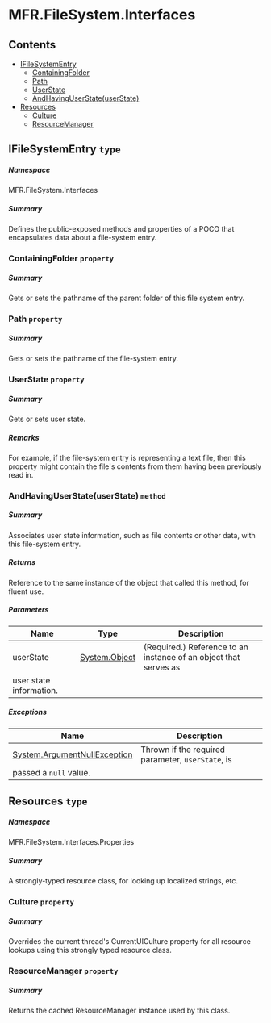 <a name='assembly'></a>
# MFR.FileSystem.Interfaces

## Contents

- [IFileSystemEntry](#T-MFR-Objects-FileSystem-Interfaces-IFileSystemEntry 'MFR.FileSystem.Interfaces.IFileSystemEntry')
  - [ContainingFolder](#P-MFR-Objects-FileSystem-Interfaces-IFileSystemEntry-ContainingFolder 'MFR.FileSystem.Interfaces.IFileSystemEntry.ContainingFolder')
  - [Path](#P-MFR-Objects-FileSystem-Interfaces-IFileSystemEntry-Path 'MFR.FileSystem.Interfaces.IFileSystemEntry.Path')
  - [UserState](#P-MFR-Objects-FileSystem-Interfaces-IFileSystemEntry-UserState 'MFR.FileSystem.Interfaces.IFileSystemEntry.UserState')
  - [AndHavingUserState(userState)](#M-MFR-Objects-FileSystem-Interfaces-IFileSystemEntry-AndHavingUserState-System-Object- 'MFR.FileSystem.Interfaces.IFileSystemEntry.AndHavingUserState(System.Object)')
- [Resources](#T-MFR-Objects-FileSystem-Interfaces-Properties-Resources 'MFR.FileSystem.Interfaces.Properties.Resources')
  - [Culture](#P-MFR-Objects-FileSystem-Interfaces-Properties-Resources-Culture 'MFR.FileSystem.Interfaces.Properties.Resources.Culture')
  - [ResourceManager](#P-MFR-Objects-FileSystem-Interfaces-Properties-Resources-ResourceManager 'MFR.FileSystem.Interfaces.Properties.Resources.ResourceManager')

<a name='T-MFR-Objects-FileSystem-Interfaces-IFileSystemEntry'></a>
## IFileSystemEntry `type`

##### Namespace

MFR.FileSystem.Interfaces

##### Summary

Defines the public-exposed methods and properties of a POCO that
encapsulates data about a file-system entry.

<a name='P-MFR-Objects-FileSystem-Interfaces-IFileSystemEntry-ContainingFolder'></a>
### ContainingFolder `property`

##### Summary

Gets or sets the pathname of the parent folder of this file system entry.

<a name='P-MFR-Objects-FileSystem-Interfaces-IFileSystemEntry-Path'></a>
### Path `property`

##### Summary

Gets or sets the pathname of the file-system entry.

<a name='P-MFR-Objects-FileSystem-Interfaces-IFileSystemEntry-UserState'></a>
### UserState `property`

##### Summary

Gets or sets user state.

##### Remarks

For example, if the file-system entry is representing a text file,
then this property might contain the file's contents from them
having been previously read in.

<a name='M-MFR-Objects-FileSystem-Interfaces-IFileSystemEntry-AndHavingUserState-System-Object-'></a>
### AndHavingUserState(userState) `method`

##### Summary

Associates user state information, such as file contents or other
data, with this file-system entry.

##### Returns

Reference to the same instance of the object that called this
method, for fluent use.

##### Parameters

| Name | Type | Description |
| ---- | ---- | ----------- |
| userState | [System.Object](http://msdn.microsoft.com/query/dev14.query?appId=Dev14IDEF1&l=EN-US&k=k:System.Object 'System.Object') | (Required.) Reference to an instance of an object that serves as
user state information. |

##### Exceptions

| Name | Description |
| ---- | ----------- |
| [System.ArgumentNullException](http://msdn.microsoft.com/query/dev14.query?appId=Dev14IDEF1&l=EN-US&k=k:System.ArgumentNullException 'System.ArgumentNullException') | Thrown if the required parameter, `userState`, is
passed a `null` value. |

<a name='T-MFR-Objects-FileSystem-Interfaces-Properties-Resources'></a>
## Resources `type`

##### Namespace

MFR.FileSystem.Interfaces.Properties

##### Summary

A strongly-typed resource class, for looking up localized strings, etc.

<a name='P-MFR-Objects-FileSystem-Interfaces-Properties-Resources-Culture'></a>
### Culture `property`

##### Summary

Overrides the current thread's CurrentUICulture property for all
  resource lookups using this strongly typed resource class.

<a name='P-MFR-Objects-FileSystem-Interfaces-Properties-Resources-ResourceManager'></a>
### ResourceManager `property`

##### Summary

Returns the cached ResourceManager instance used by this class.
